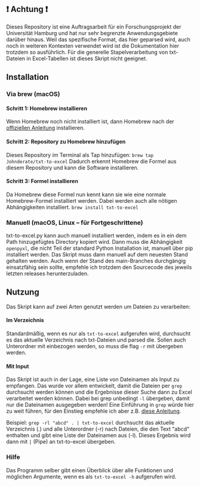 ## ❗ Achtung ❗
Dieses Repository ist eine Auftragsarbeit für ein Forschungsprojekt der Universität Hamburg und hat nur sehr begrenzte Anwendungsgebiete darüber hinaus. Weil das spezifische Format, das hier geparsed wird, auch noch in weiteren Kontexten verwendet wird ist die Dokumentation hier trotzdem so ausführlich. Für die generelle Stapelverarbeitung von txt-Dateien in Excel-Tabellen ist dieses Skript nicht geeignet.

## Installation
### Via brew (macOS)
#### Schritt 1: Homebrew installieren
Wenn Homebrew noch nicht installiert ist, dann Homebrew nach der [offiziellen Anleitung](https://brew.sh/) installieren.

#### Schritt 2: Repository zu Homebrew hinzufügen
Dieses Repository im Terminal als Tap hinzufügen:
`brew tap Johnderate/txt-to-excel`
Dadurch erkennt Homebrew die Formel aus diesem Repository und kann die Software installieren.

#### Schritt 3: Formel installieren
Da Homebrew diese Formel nun kennt kann sie wie eine normale Homebrew-Formel installiert werden. Dabei werden auch alle nötigen Abhängigkeiten installiert.
`brew install txt-to-excel`

### Manuell (macOS, Linux – für Fortgeschrittene)
txt-to-excel.py kann auch manuell installiert werden, indem es in ein dem Path hinzugefügtes Directory kopiert wird. Dann muss die Abhängigkeit `openpyxl`, die nicht Teil der standard Python Installation ist, manuell über pip installiert werden. Das Skript muss dann manuell auf dem neuesten Stand gehalten werden. Auch wenn der Stand des main-Branches durchgängig einsatzfähig sein sollte, empfehle ich trotzdem den Sourcecode des jeweils letzten releases herunterzuladen.

## Nutzung
Das Skript kann auf zwei Arten genutzt werden um Dateien zu verarbeiten:

#### Im Verzeichnis
Standardmäßig, wenn es nur als `txt-to-excel` aufgerufen wird, durchsucht es das aktuelle Verzeichnis nach txt-Dateien und parsed die. Sollen auch Unterordner mit einbezogen werden, so muss die flag `-r` mit übergeben werden.

#### Mit Input
Das Skript ist auch in der Lage, eine Liste von Dateinamen als Input zu empfangen. Das wurde vor allem entwickelt, damit die Dateien per `grep` durchsucht werden können und die Ergebnisse dieser Suche dann zu Excel verarbeitet werden können. Dabei bei grep unbedingt `-l` übergeben, damit nur die Dateinamen ausgegeben werden! Eine Einführung in `grep` würde hier zu weit führen, für den Einstieg empfehle ich aber z.B. [diese Anleitung](https://www.howtoforge.com/tutorial/linux-grep-command/).

Beispiel: `grep -rl "abcd" . | txt-to-excel` 
durchsucht das aktuelle Verzeichnis (.) und alle Unterordner (-r) nach Dateien, die den Text "abcd" enthalten und gibt eine Liste der Dateinamen aus (-l). Dieses Ergebnis wird dann mit `|` (Pipe) an txt-to-excel übergeben.

### Hilfe
Das Programm selber gibt einen Überblick über alle Funktionen und möglichen Argumente, wenn es als `txt-to-excel -h` aufgerufen wird.
